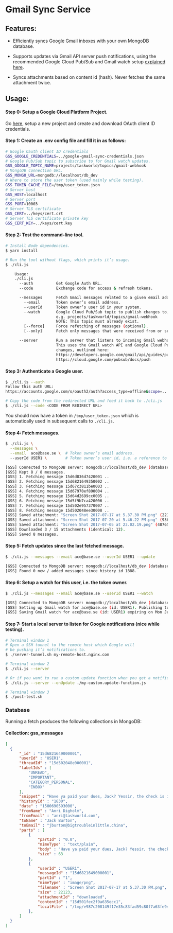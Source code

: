 # Gmail Sync Service

## Features:

- Efficiently syncs Google Gmail inboxes with your own MongoDB database.

- Supports updates via Gmail API server push notifications, using the recommended Google Cloud Pub/Sub and Gmail watch setup [explained here](https://developers.google.com/gmail/api/guides/push).

- Syncs attachments based on content id (hash). Never fetches the same attachment twice.

## Usage:

#### Step 0: Setup a Google Cloud Platform Project.

Go [here](https://console.cloud.google.com/apis/dashboard), setup a new project and create and download OAuth client ID credentials.

#### Step 1: Create an .env config file and fill it in as follows:

```bash
# Google Oauth client ID credentials
GSS_GOOGLE_CREDENTIALS=../google-gmail-sync-credentials.json
# Google Pub/Sub topic to subscribe to for Gmail watch updates.
GSS_GOOGLE_TOPIC_NAME=projects/taskworld/topics/gmail-webhook
# MongoDB connection URL.
GSS_MONGO_URL=mongodb://localhost/db_dev
# Where to store the user token (used mainly while testing).
GSS_TOKEN_CACHE_FILE=/tmp/user_token.json
# Server host
GSS_HOST=localhost
# Server port
GSS_PORT=10003
# Server TLS certificate
GSS_CERT=../keys/cert.crt
# Server TLS certificate private key
GSS_CERT_KEY=../keys/cert.key
```

#### Step 2: Test the command-line tool.

```bash
# Install Node dependencies.
$ yarn install

# Run the tool without flags, which prints it’s usage.
$ ./cli.js

    Usage:
    ./cli.js
      --auth          Get Google Auth URL.
      --code          Exchange code for access & refresh tokens.

      --messages      Fetch Gmail messages related to a given email address.
        --email       Token owner’s email address.
        --userId      Token owner’s user id in your system.
        --watch       Google Cloud Pub/Sub topic to publish changes to,
                      e.g. projects/taskworld/topics/gmail-webhook
                      NOTE: This topic must already exist.
        [--force]     Force refetching of messages (optional).
        [--only]      Fetch only messages that were received from or sent to this email address (optional).

      --server        Run a server that listens to incoming Gmail webhook calls.
                      This uses the Gmail watch API and Google Cloud Pub/Sub to watch the token owner’s inbox for
                      changes, outlined here:
                      https://developers.google.com/gmail/api/guides/push
                      https://cloud.google.com/pubsub/docs/push
```    

#### Step 3: Authenticate a Google user.

```bash
$ ./cli.js --auth
Follow this auth URL:
https://accounts.google.com/o/oauth2/auth?access_type=offline&scope=....

# Copy the code from the redirected URL and feed it back to ./cli.js
$ ./cli.js --code <CODE FROM REDIRECT URL>
```

You should now have a token in `/tmp/user_token.json` which is automatically used in subsequent calls to `./cli.js`.

#### Step 4: Fetch messages.

```bash
$ ./cli.js \
  --messages \
  --email  ace@base.se \  # Token owner’s email address.
  --userId USER1 \        # Token owner’s user id, i.e. a reference to a user id in your system.

[GSS] Connected to MongoDB server: mongodb://localhost/db_dev (database: db_dev)
[GSS] Kept 8 / 8 messages.
[GSS] 1. Fetching message 15d6d836d7420001 ..
[GSS] 2. Fetching message 15d6821649350002 ..
[GSS] 3. Fetching message 15d67c3811be0003 ..
[GSS] 4. Fetching message 15d67970ef890004 ..
[GSS] 5. Fetching message 15d64d2699cc0005 ..
[GSS] 6. Fetching message 15d5f9b7ca420006 ..
[GSS] 7. Fetching message 15d502e957370007 ..
[GSS] 8. Fetching message 15d502048ee30008 ..
[GSS] Saved attachment: "Screen Shot 2017-07-17 at 5.37.30 PM.png" (22123 bytes) to /tmp/e987c208149f17e35c83fad59c80f7a63fe94c7bcc5ebce363c5ce01f019e558.png
[GSS] Saved attachment: "Screen Shot 2017-07-20 at 5.46.22 PM.png" (93685 bytes) to /tmp/29a993df364c1455134e9ebb7c0975af0580977aef835a1b994d9e2845d4c452.png
[GSS] Saved attachment: "Screen Shot 2017-07-05 at 23.02.19.png" (48765 bytes) to /tmp/19403eae291ad4b1138d781d08ecd2350ed4d6ed336485e1cd69f86bb88256f4.png
[GSS] Downloaded 3 / 15 attachments (identical: 12).
[GSS] Saved 8 messages.
```

#### Step 5: Fetch updates since the last fetched message.

```bash
$ ./cli.js --messages --email ace@base.se --userId USER1 --update

[GSS] Connected to MongoDB server: mongodb://localhost/db_dev (database: db_dev)
[GSS] Found 0 new / added messages since history id 1888.
```

#### Step 6: Setup a watch for this user, i.e. the token owner.

```bash
$ ./cli.js --messages --email ace@base.se --userId USER1 --watch

[GSS] Connected to MongoDB server: mongodb://localhost/db_dev (database: db_dev)
[GSS] Setting up Gmail watch for ace@base.se (id: USER1). Publishing to topic projects/taskworld-crm-174408/topics/gmail-webhook
[GSS] Saving Gmail watch for ace@base.se (id: USER1) expiring on Mon Jul 31 2017 08:40:36 GMT+0700 (+07)
```

#### Step 7: Start a local server to listen for Google notifications (nice while testing).

```bash
# Terminal window 1
# Open a SSH tunnel to the remote host which Google will
# be pushing it’s notifications to.
$ ./server-tunnel.sh my-remote-host.nginx.com

# Terminal window 2
$ ./cli.js --server

# Or if you want to run a custom update function when you get a notification
$ ./cli.js --server --onUpdate ./my-custom.update-function.js

# Terminal window 3
$ ./post-test.sh

```

### Database

Running a fetch produces the following collections in MongoDB:

#### Collection: gss_messages
```json
[
  {
      "_id" : "15d6821649000001",
      "userId" : "USER1",
      "threadId" : "15d502048e000001",
      "labelIds" : [
          "UNREAD",
          "IMPORTANT",
          "CATEGORY_PERSONAL",
          "INBOX"
      ],
      "snippet" : "Have ya paid your dues, Jack? Yessir, the check is in the mail.",
      "historyId" : "1830",
      "date" : "1500690593000",
      "fromName" : "Anri Digholm",
      "fromEmail" : "anri@taskworld.com",
      "toName" : "Jack Burton",
      "toEmail" : "jburton@bigtroubleinlittle.china",
      "parts" : [
          {
              "partId" : "0.0",
              "mimeType" : "text/plain",
              "body" : "Have ya paid your dues, Jack? Yessir, the check is in the mail.",
              "size" : 63
          },
          {
              "userId" : "USER1",
              "messageId" : "15d6821649000001",
              "partId" : "1",
              "mimeType" : "image/png",
              "filename" : "Screen Shot 2017-07-17 at 5.37.30 PM.png",
              "size" : 22123,
              "attachmentId" : "downloaded",
              "contentId" : "15d501fec2f9a635ecc1",
              "localFile" : "/tmp/e987c208149f17e35c83fad59c80f7a63fe94c7bcc5ebce363c5ce01f019e558.png"
          },
      ]
  }
]
```

